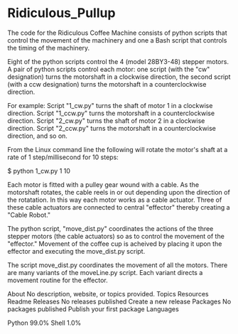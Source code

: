 # Ridiculous_Pullup

The code for the Ridiculous Coffee Machine consists of python scripts that control the movement of the machinery and one a Bash script that controls the timing of the machinery.

Eight of the python scripts control the 4 (model 28BY3-48) stepper motors. A pair of python scripts control each motor: one script (with the "cw" designation) turns the motorshaft in a clockwise direction, the second script (with a ccw designation) turns the motorshaft in a counterclockwise direction.

For example: 
Script "1_cw.py" turns the shaft of motor 1 in a clockwise direction.
Script "1_ccw.py" turns the motorshaft in a counterclockwise direction.
Script "2_cw.py" turns the shaft of motor 2 in a clockwise direction.
Script "2_ccw.py" turns the motorshaft in a counterclockwise direction, and so on.

From the Linux command line the following will rotate the motor's shaft at a rate of 1 step/millisecond for 10 steps:

$ python 1_cw.py 1 10

Each motor is fitted with a pulley gear wound with a cable. As the motorshaft rotates, the cable reels in or out depending upon the direction of the rotatation. In this way each motor works as a cable actuator. Three of these cable actuators are connected to central "effector" thereby creating a "Cable Robot."

The python script, "move_dist.py" coordinates the actions of the three stepper motors (the cable actuators) so as to control the movement of the "effector." Movement of the coffee cup is acheived by placing it upon the effector and executing the move_dist.py script.

The script move_dist.py coordinates the movement of all the motors. There are many variants of the moveLine.py script. Each variant directs a movement routine for the effector. 

About
No description, website, or topics provided.
Topics
Resources
Readme
Releases
No releases published
Create a new release
Packages
No packages published
Publish your first package
Languages

Python 99.0%
Shell 1.0%
